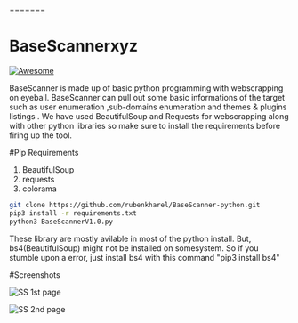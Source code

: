 
=======
# BaseScannerxyz
[![Awesome](https://cdn.rawgit.com/sindresorhus/awesome/d7305f38d29fed78fa85652e3a63e154dd8e8829/media/badge.svg)](https://github.com/sindresorhus/awesome)  
 
 BaseScanner is made up of basic python programming with webscrapping on eyeball. BaseScanner can pull out some basic informations of the target such as user enumeration ,sub-domains enumeration and themes & plugins listings . We have used BeautifulSoup and Requests for webscrapping along with other python libraries so make sure to install the requirements before firing up the tool. 

#Pip Requirements 
1. BeautifulSoup 
2. requests
3. colorama

```sh
git clone https://github.com/rubenkharel/BaseScanner-python.git
pip3 install -r requirements.txt
python3 BaseScannerV1.0.py
```

These library are mostly avilable in most of the python install. But, bs4(BeautifulSoup) might not be installed on somesystem. So if you stumble upon a error, just install bs4 with this command
"pip3 install bs4"


#Screenshots

![SS 1st page](https://raw.githubusercontent.com/xsphereboi/BaseScanner-python/master/pycharm64_4IcIsMY9JG.png)

![SS 2nd page](https://raw.githubusercontent.com/xsphereboi/BaseScanner-python/master/pycharm64_OTg3455mCi.png)

